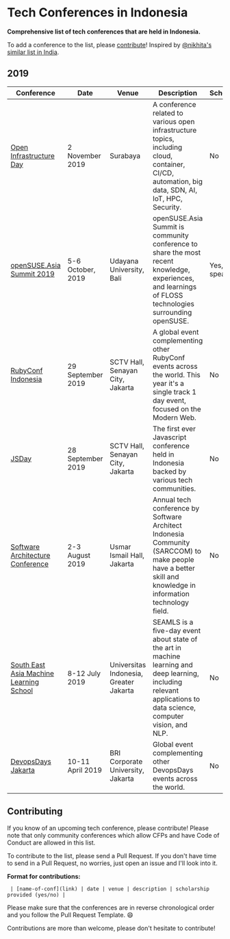 # Tech Conferences in Indonesia

**Comprehensive list of tech conferences that are held in Indonesia.**

To add a conference to the list, please [contribute](#contributing)! Inspired by [@nikhita's similar list in India](https://github.com/nikhita/tech-conferences-india).

## 2019

| Conference | Date | Venue | Description | Scholarship |
|------------|------|-------|-------------|-------------|
| [Open Infrastructure Day](https://www.openstack.id/2019/07/21/call-for-presentations-of-indonesia-open-infrastructure-day-2019/) | 2 November 2019 | Surabaya | A conference related to various open infrastructure topics, including cloud, container, CI/CD, automation, big data, SDN, AI, IoT, HPC, Security. | No |
| [openSUSE.Asia Summit 2019](https://events.opensuse.org/conferences/summitasia19/) | 5-6 October, 2019 | Udayana University, Bali | openSUSE.Asia Summit is community conference to share the most recent knowledge, experiences, and learnings of FLOSS technologies surrounding openSUSE. | Yes, for speaker |
| [RubyConf Indonesia](https://ruby.id/conf/2019/index.html) | 29 September 2019 | SCTV Hall, Senayan City, Jakarta | A global event complementing other RubyConf events across the world. This year it's a single track 1 day event, focused on the Modern Web. | No |
| [JSDay](https://jsday.id) | 28 September 2019 | SCTV Hall, Senayan City, Jakarta | The first ever Javascript conference held in Indonesia backed by various tech communities. | No |
| [Software Architecture Conference](https://conference.sarccom.org) | 2-3 August 2019 | Usmar Ismail Hall, Jakarta | Annual tech conference by Software Architect Indonesia Community (SARCCOM) to make people have a better skill and knowledge in information technology field. | No |
| [South East Asia Machine Learning School](https://www.sea-mls.com) | 8-12 July 2019 | Universitas Indonesia, Greater Jakarta | SEAMLS is a five-day event about state of the art in machine learning and deep learning, including relevant applications to data science, computer vision, and NLP. | No |
| [DevopsDays Jakarta](https://devopsdays.org/events/2019-jakarta/welcome/) | 10-11 April 2019 | BRI Corporate University, Jakarta | Global event complementing other DevopsDays events across the world. | No |


## Contributing

If you know of an upcoming tech conference, please contribute! Please note that only community conferences which allow CFPs and have Code of Conduct are allowed in this list.

To contribute to the list, please send a Pull Request. If you don't have time to send in a Pull Request, no worries, just open an issue and I'll look into it.

**Format for contributions:**

` | [name-of-conf](link) | date | venue | description | scholarship provided (yes/no) |`

Please make sure that the conferences are in reverse chronological order and you follow the Pull Request Template. :smile:

Contributions are more than welcome, please don't hesitate to contribute!
